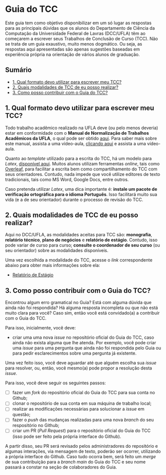 # Guia do TCC <!-- omit in toc --> 

Este guia tem como objetivo disponibilizar em um só lugar as respostas para as principais dúvidas que os alunos do Departamento de Ciência da Computação da Universidade Federal de Lavras (DCC/UFLA) têm ao começarem a escrever seus Trabalhos de Conclusão de Curso (TCC). Não se trata de um guia exaustivo, muito menos dogmático. Ou seja, as respostas aqui apresentadas são apenas sugestões baseadas em experiência própria na orientação de vários alunos de graduação. 

## Sumário <!-- omit in toc --> 
- [1. Qual formato devo utilizar para escrever meu TCC?](#1-qual-formato-devo-utilizar-para-escrever-meu-tcc)
- [2. Quais modalidades de TCC de eu posso realizar?](#2-quais-modalidades-de-tcc-de-eu-posso-realizar)
- [3. Como posso contribuir com o Guia do TCC?](#3-como-posso-contribuir-com-o-guia-do-tcc)

## 1. Qual formato devo utilizar para escrever meu TCC?

Todo trabalho acadêmico realizado na UFLA deve (ou pelo menos deveria) estar em conformidade com o **Manual de Normalização de Trabalhos Acadêmicos da UFLA**, o qual pode ser obtido [aqui](http://repositorio.ufla.br/jspui/handle/1/41282). Para saber mais sobre este manual, assista a uma vídeo-aula, [clicando aqui](https://www.youtube.com/watch?v=KqeUe-H5yGo) e assista a uma vídeo-aula.

Quanto ao *template* utilizado para a escrita do TCC, há um modelo para *Latex*, [disponível aqui](http://repositorio.ufla.br/jspui/bitstream/1/41282/5/Template%20para%20Monografias%20da%20UFLA%20%28Uflamon%29.zip). Muitos alunos utilizam ferramentas *online*, tais como [Overleaf](https://www.overleaf.com/project), para facilitar a escrita bem como compartilhamento do TCC com seus orientadores. Contudo, nada impede que você utilize editores de texto tradicionais, tais como MS Word, Google Docs, entre outros.

Caso pretenda utilizar *Latex*, uma dica importante é: **instale um pacote de verificação ortográfica para o idioma Português**. Isso facilitará muito sua vida (e a de seu orientador) durante o processo de revisão do TCC.

## 2. Quais modalidades de TCC de eu posso realizar?

Aqui no DCC/UFLA, as modalidades aceitas para TCC são: **monografia**, **relatório técnico**, **plano de negócios** e **relatório de estágio**. Contudo, isso pode variar de curso para curso; **consulte o coordenador de seu curso** (ou seu orientador) sobre as modalidades disponíveis.

Uma vez escolhida a modalidade do TCC, acesse o *link* correspondente abaixo para obter mais informações sobre ela:

- [Relatório de Estágio](relatorio-estagio.md)

## 3. Como posso contribuir com o Guia do TCC?

Encontrou algum erro gramatical no Guia? Está com alguma dúvida que ainda não foi respondida? Há alguma resposta incompleta ou que não está muito clara para você? Caso sim, então você está convidado(a) a contribuir com o Guia do TCC. 

Para isso, inicialmente, você deve:

- criar uma uma nova *issue* no repositório oficial do Guia do TCC, caso ainda não exista alguma que lhe atenda. Por exemplo, você pode criar uma *issue* para uma pergunta que ainda não foi respondida pelo Guia ou para pedir esclarecimentos sobre uma pergunta já existente. 

Uma vez feito isso, você deve aguardar até que alguém escolha sua *issue* para resolver, ou, então, você mesmo(a) pode propor a resolução desta *issue*. 

Para isso, você deve seguir os seguintes passos:

- [ ] fazer um *fork* do repositório oficial do Guia do TCC para sua conta no Github;
- [ ] clonar o repositório de sua conta em sua máquina de trabalho local;
- [ ] realizar as modificações necessárias para solucionar a *issue* em questão;
- [ ] fazer o *push* das mudanças realizadas para uma nova *branch* do seu respositório no Github;
- [ ] criar um PR (*Pull Request*) para o repositório oficial do Guia do TCC (isso pode ser feito pela própria interface do Github).

A partir disso, seu PR será revisado pelos administradores do repositório e algumas interações, via mensagem de texto, poderão ser ocorrer, utilizando a própria interface do Github. Caso tudo ocorra bem, será feito um *merge* de sua contribuição para a *branch main* do Guia do TCC e seu nome passará a constar na seção de colaboradores do Guia.
